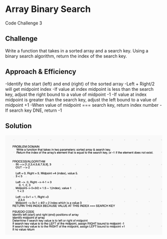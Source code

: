 # Array Binary Search
Code Challenge 3

## Challenge
Write a function that takes in a sorted array and a search key.  Using a binary search algorithm, return the index of the search key.

## Approach & Efficiency
-Identify the start (left) and end (right) of the sorted array
-Left + Right/2 will get midpoint index
-If value at index midpoint is less than the search key, adjust the right bound to a value of midpoint -1
-If value at index midpoint is greater than the search key, adjust the left bound to a value of midpoint +1
-When value of midpoint === search key, return index number
-If search key DNE, return -1

## Solution
![Whiteboard](./whiteboard3.png)